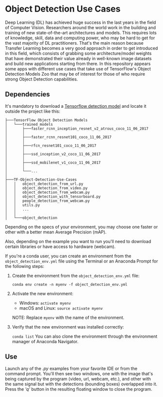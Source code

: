 # Object Detection Use Cases

Deep Learning (DL) has achieved huge success in the last years in the field of Computer Vision. Researchers around the world work in the building and training of new state-of-the-art architectures and models. This requires lots of knowledge, skill, data and computing power, who may be hard to get for the vast majority of DL practitioners. That's the main reason because Transfer Learning becomes a very good approach in order to get introduced in this field, which consists of grabbing some architecture/model weights that have demonstrated their value already in well-known image datasets and build new applications starting from there.
In this repository appears some apps with different use cases that take use of TensorFlow's Object Detection Models Zoo that may be of interest for those of who require strong Object Detection capabilities.

## Dependencies

It's mandatory to download a [Tensorflow detection model](https://github.com/tensorflow/models/blob/master/research/object_detection/g3doc/detection_model_zoo.md) and locate it outside the project like this:
```
├───TensorFlow Object Detection Models
│   └───trained_models
│       ├───faster_rcnn_inception_resnet_v2_atrous_coco_11_06_2017
│       │
│       ├───faster_rcnn_resnet101_coco_11_06_2017
│       │
│       ├───rfcn_resnet101_coco_11_06_2017
│       │
│       ├───ssd_inception_v2_coco_11_06_2017
│       │
│       ├───ssd_mobilenet_v1_coco_11_06_2017
│       │
│       └───...
│
├───TF-Object-Detection-Use-Cases
│   │   object_detection_from_url.py
│   │   object_detection_from_video.py
│   │   object_detection_from_webcam.py
│   │   object_detection_with_tensorboard.py
│   │   people_detection_from_webcam.py
│   │   utils.py
│   │   ...
│   │
│   └───object_detection
```

Depending on the specs of your environment, you may choose one faster or other with a better mean Average Precision (mAP).

Also, depending on the example you want to run you'll need to download certain libraries or have access to hardware (webcam).

If you're a conda user, you can create an environment from the ```object_detection_env.yml``` file using the Terminal or an Anaconda Prompt for the following steps:

1. Create the environment from the ```object_detection_env.yml``` file:

    ```conda env create -n myenv -f object_detection_env.yml```
2. Activate the new environment:
    * Windows: ```activate myenv```
    * macOS and Linux: ```source activate myenv``` 
    
    NOTE: Replace ```myenv``` with the name of the environment.
3. Verify that the new environment was installed correctly:

    ```conda list```
You can also clone the environment through the environment manager of Anaconda Navigator.

## Use

Launch any of the *.py* examples from your favorite IDE or from the command prompt. You'll then see two windows, one with the image that's being captured by the program (video, url, webcam, etc.), and other with the same signal but with the detections (bounding boxes) overlapped into it. Press the *'q'* button in the resulting floating window to close the program.
